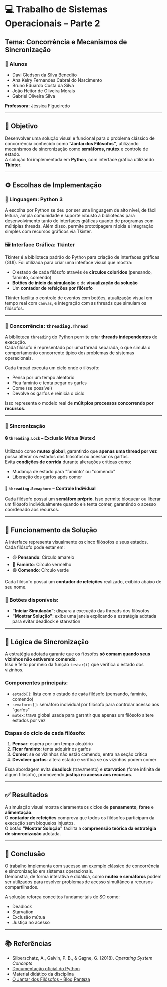 # 💻 Trabalho de Sistemas Operacionais – Parte 2  
## Tema: Concorrência e Mecanismos de Sincronização  

### 👥 Alunos
- Davi Gledson da Silva Benedito  
- Ana Kelry Fernandes Cabral do Nascimento  
- Bruno Eduardo Costa da Silva  
- João Heitor de Oliveira Morais  
- Gabriel Oliveira Silva  

**Professora:** Jéssica Figueiredo  

---

## 🎯 Objetivo  
Desenvolver uma solução visual e funcional para o problema clássico de concorrência conhecido como **"Jantar dos Filósofos"**, utilizando mecanismos de sincronização como **semáforos, mutex** e controle de estado.  
A solução foi implementada em **Python**, com interface gráfica utilizando **Tkinter**.

---

## ⚙️ Escolhas de Implementação  

### 📌 Linguagem: Python 3  
A escolha por Python se deu por ser uma linguagem de alto nível, de fácil leitura, ampla comunidade e suporte robusto a bibliotecas para desenvolvimento tanto de interfaces gráficas quanto de programas com múltiplas threads. Além disso, permite prototipagem rápida e integração simples com recursos gráficos via Tkinter.

### 🖼️ Interface Gráfica: Tkinter  
Tkinter é a biblioteca padrão do Python para criação de interfaces gráficas (GUI). Foi utilizada para criar uma interface visual que mostra:
- O estado de cada filósofo através de **círculos coloridos** (pensando, faminto, comendo)
- **Botões de início da simulação** e de **visualização da solução**
- Um **contador de refeições por filósofo**

Tkinter facilita o controle de eventos com botões, atualização visual em tempo real com `Canvas`, e integração com as threads que simulam os filósofos.

---

### 🧵 Concorrência: `threading.Thread`  
A biblioteca `threading` do Python permite criar **threads independentes** de execução.  
Cada filósofo é representado por uma thread separada, o que simula o comportamento concorrente típico dos problemas de sistemas operacionais.

Cada thread executa um ciclo onde o filósofo:
- Pensa por um tempo aleatório
- Fica faminto e tenta pegar os garfos
- Come (se possível)
- Devolve os garfos e reinicia o ciclo

Isso representa o modelo real de **múltiplos processos concorrendo por recursos**.

---

### 🔐 Sincronização

#### 🔒 `threading.Lock` – Exclusão Mútua (Mutex)  
Utilizado como **mutex global**, garantindo que **apenas uma thread por vez** possa alterar os estados dos filósofos ou acessar os garfos.  
Evita **condições de corrida** durante alterações críticas como:
- Mudança de estado para "faminto" ou "comendo"
- Liberação dos garfos após comer

#### 🚦 `threading.Semaphore` – Controle Individual  
Cada filósofo possui um **semáforo próprio**. Isso permite bloquear ou liberar um filósofo individualmente quando ele tenta comer, garantindo o acesso coordenado aos recursos.

---

## 🧠 Funcionamento da Solução

A interface representa visualmente os cinco filósofos e seus estados.  
Cada filósofo pode estar em:

- 🟡 **Pensando**: Círculo amarelo  
- 🔴 **Faminto**: Círculo vermelho  
- 🟢 **Comendo**: Círculo verde  

Cada filósofo possui um **contador de refeições** realizado, exibido abaixo de seu nome.

### 🔘 Botões disponíveis:
- **"Iniciar Simulação"**: dispara a execução das threads dos filósofos  
- **"Mostrar Solução"**: exibe uma janela explicando a estratégia adotada para evitar deadlock e starvation

---

## 🔄 Lógica de Sincronização

A estratégia adotada garante que os filósofos **só comam quando seus vizinhos não estiverem comendo**.  
Isso é feito por meio da função `testar(i)` que verifica o estado dos vizinhos.

### Componentes principais:
- `estado[]`: lista com o estado de cada filósofo (pensando, faminto, comendo)  
- `semaforos[]`: semáforo individual por filósofo para controlar acesso aos "garfos"  
- `mutex`: trava global usada para garantir que apenas um filósofo altere estados por vez

### Etapas do ciclo de cada filósofo:
1. **Pensar**: espera por um tempo aleatório  
2. **Ficar faminto**: tenta adquirir os garfos  
3. **Comer**: se os vizinhos não estão comendo, entra na seção crítica  
4. **Devolver garfos**: altera estado e verifica se os vizinhos podem comer

Essa abordagem evita **deadlock** (travamento) e **starvation** (fome infinita de algum filósofo), promovendo **justiça no acesso aos recursos**.

---

## ✅ Resultados  

A simulação visual mostra claramente os ciclos de **pensamento**, **fome** e **alimentação**.  
O **contador de refeições** comprova que todos os filósofos participam da execução sem bloqueios injustos.  
O botão **"Mostrar Solução"** facilita a **compreensão teórica da estratégia de sincronização** adotada.

---

## 🧾 Conclusão  

O trabalho implementa com sucesso um exemplo clássico de concorrência e sincronização em sistemas operacionais.  
Demonstra, de forma interativa e didática, como **mutex e semáforos** podem ser utilizados para resolver problemas de acesso simultâneo a recursos compartilhados.

A solução reforça conceitos fundamentais de SO como:
- Deadlock  
- Starvation  
- Exclusão mútua  
- Justiça no acesso  

---

## 📚 Referências  

- Silberschatz, A., Galvin, P. B., & Gagne, G. (2018). *Operating System Concepts*  
- [Documentação oficial do Python](https://docs.python.org/3/)  
- Material didático da disciplina  
- [O Jantar dos Filósofos - Blog Pantuza](https://blog.pantuza.com/artigos/o-jantar-dos-filosofos-problema-de-sincronizacao-em-sistemas-operacionais)
